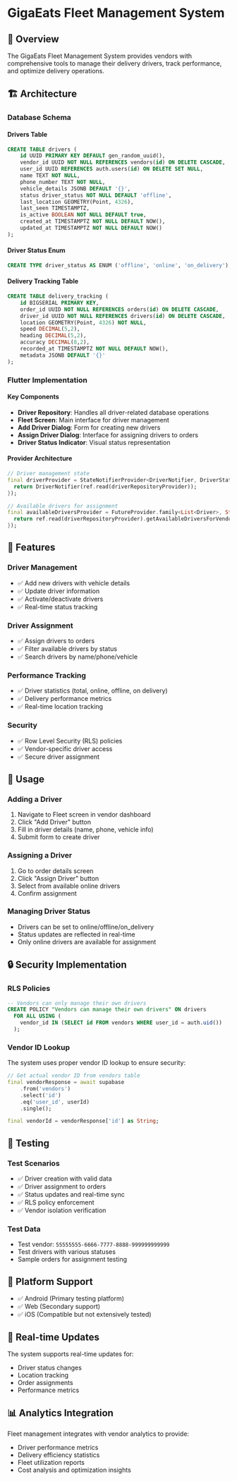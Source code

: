 # GigaEats Fleet Management System

## 🚚 Overview

The GigaEats Fleet Management System provides vendors with comprehensive tools to manage their delivery drivers, track performance, and optimize delivery operations.

## 🏗️ Architecture

### Database Schema

#### Drivers Table
```sql
CREATE TABLE drivers (
    id UUID PRIMARY KEY DEFAULT gen_random_uuid(),
    vendor_id UUID NOT NULL REFERENCES vendors(id) ON DELETE CASCADE,
    user_id UUID REFERENCES auth.users(id) ON DELETE SET NULL,
    name TEXT NOT NULL,
    phone_number TEXT NOT NULL,
    vehicle_details JSONB DEFAULT '{}',
    status driver_status NOT NULL DEFAULT 'offline',
    last_location GEOMETRY(Point, 4326),
    last_seen TIMESTAMPTZ,
    is_active BOOLEAN NOT NULL DEFAULT true,
    created_at TIMESTAMPTZ NOT NULL DEFAULT NOW(),
    updated_at TIMESTAMPTZ NOT NULL DEFAULT NOW()
);
```

#### Driver Status Enum
```sql
CREATE TYPE driver_status AS ENUM ('offline', 'online', 'on_delivery');
```

#### Delivery Tracking Table
```sql
CREATE TABLE delivery_tracking (
    id BIGSERIAL PRIMARY KEY,
    order_id UUID NOT NULL REFERENCES orders(id) ON DELETE CASCADE,
    driver_id UUID NOT NULL REFERENCES drivers(id) ON DELETE CASCADE,
    location GEOMETRY(Point, 4326) NOT NULL,
    speed DECIMAL(5,2),
    heading DECIMAL(5,2),
    accuracy DECIMAL(8,2),
    recorded_at TIMESTAMPTZ NOT NULL DEFAULT NOW(),
    metadata JSONB DEFAULT '{}'
);
```

### Flutter Implementation

#### Key Components
- **Driver Repository**: Handles all driver-related database operations
- **Fleet Screen**: Main interface for driver management
- **Add Driver Dialog**: Form for creating new drivers
- **Assign Driver Dialog**: Interface for assigning drivers to orders
- **Driver Status Indicator**: Visual status representation

#### Provider Architecture
```dart
// Driver management state
final driverProvider = StateNotifierProvider<DriverNotifier, DriverState>((ref) {
  return DriverNotifier(ref.read(driverRepositoryProvider));
});

// Available drivers for assignment
final availableDriversProvider = FutureProvider.family<List<Driver>, String>((ref, vendorId) {
  return ref.read(driverRepositoryProvider).getAvailableDriversForVendor(vendorId);
});
```

## 🔧 Features

### Driver Management
- ✅ Add new drivers with vehicle details
- ✅ Update driver information
- ✅ Activate/deactivate drivers
- ✅ Real-time status tracking

### Driver Assignment
- ✅ Assign drivers to orders
- ✅ Filter available drivers by status
- ✅ Search drivers by name/phone/vehicle

### Performance Tracking
- ✅ Driver statistics (total, online, offline, on delivery)
- ✅ Delivery performance metrics
- ✅ Real-time location tracking

### Security
- ✅ Row Level Security (RLS) policies
- ✅ Vendor-specific driver access
- ✅ Secure driver assignment

## 🚀 Usage

### Adding a Driver
1. Navigate to Fleet screen in vendor dashboard
2. Click "Add Driver" button
3. Fill in driver details (name, phone, vehicle info)
4. Submit form to create driver

### Assigning a Driver
1. Go to order details screen
2. Click "Assign Driver" button
3. Select from available online drivers
4. Confirm assignment

### Managing Driver Status
- Drivers can be set to online/offline/on_delivery
- Status updates are reflected in real-time
- Only online drivers are available for assignment

## 🔒 Security Implementation

### RLS Policies
```sql
-- Vendors can only manage their own drivers
CREATE POLICY "Vendors can manage their own drivers" ON drivers
  FOR ALL USING (
    vendor_id IN (SELECT id FROM vendors WHERE user_id = auth.uid())
  );
```

### Vendor ID Lookup
The system uses proper vendor ID lookup to ensure security:
```dart
// Get actual vendor ID from vendors table
final vendorResponse = await supabase
    .from('vendors')
    .select('id')
    .eq('user_id', userId)
    .single();

final vendorId = vendorResponse['id'] as String;
```

## 🧪 Testing

### Test Scenarios
- ✅ Driver creation with valid data
- ✅ Driver assignment to orders
- ✅ Status updates and real-time sync
- ✅ RLS policy enforcement
- ✅ Vendor isolation verification

### Test Data
- Test vendor: `55555555-6666-7777-8888-999999999999`
- Test drivers with various statuses
- Sample orders for assignment testing

## 📱 Platform Support

- ✅ Android (Primary testing platform)
- ✅ Web (Secondary support)
- ✅ iOS (Compatible but not extensively tested)

## 🔄 Real-time Updates

The system supports real-time updates for:
- Driver status changes
- Location tracking
- Order assignments
- Performance metrics

## 📊 Analytics Integration

Fleet management integrates with vendor analytics to provide:
- Driver performance metrics
- Delivery efficiency statistics
- Fleet utilization reports
- Cost analysis and optimization insights
